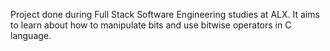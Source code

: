 Project done during Full Stack Software Engineering studies at ALX. It aims to learn about how to manipulate bits and use bitwise operators in C language.
